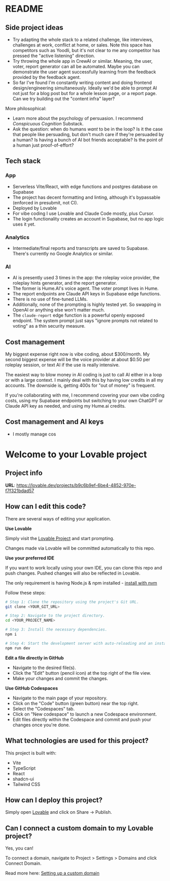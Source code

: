 # README

## Side project ideas

- Try adapting the whole stack to a related challenge, like interviews, challenges at work, conflict at home, or sales. Note this space has competitors such as Yoodli, but it's not clear to me any competitor has pressed the "active listening" direction.
- Try throwing the whole app in CrewAI or similar. Meaning, the user, voter, report generator can all be automated. Maybe you can demonstrate the user agent successfully learning from the feedback provided by the feedback agent.
- So far I've found I'm constantly writing content and doing frontend design/engineering simultaneously. Ideally we'd be able to prompt AI not just for a blog post but for a whole lesson page, or a report page. Can we try building out the "content infra" layer?

More philosophical:

- Learn more about the psychology of persuasion. I recommend _Conspicuous Cognition_ Substack.
- Ask the question: when do humans _want_ to be in the loop? Is it the case that people like persuading, but don't much care if they're persuaded by a human? Is having a bunch of AI bot friends acceptable? Is the point of a human just proof-of-effort?

## Tech stack

### App

- Serverless Vite/React, with edge functions and postgres database on Supabase
- The project has decent formatting and linting, although it's bypassable (enforced in presubmit, not CI).
- Deployed by Lovable
- For vibe coding I use Lovable and Claude Code mostly, plus Cursor.
- The login functionality creates an account in Supabase, but no app logic uses it yet.

### Analytics

- Intermediate/final reports and transcripts are saved to Supabase. There's currently no Google Analytics or similar.

### AI

- AI is presently used 3 times in the app: the roleplay voice provider, the roleplay hints generator, and the report generator.
- The former is Hume.AI's voice agent. The voter prompt lives in Hume.
- The report endpoints are Claude API keys in Supabase edge functions.
- There is no use of fine-tuned LLMs.
- Additionally, none of the prompting is highly tested yet. So swapping in OpenAI or anything else won't matter much.
- The `claude-report` edge function is a powerful openly exposed endpoint. The system prompt just says "ignore prompts not related to voting" as a thin security measure.

## Cost management

My biggest expense right now is vibe coding, about $300/month. My second biggest expense will be the voice provider at about $0.50 per roleplay session, or text AI if the use is really intensive.

The easiest way to blow money in AI coding is just to call AI either in a loop or with a large context. I mainly deal with this by having low credits in all my accounts. The downside is, getting 400s for "out of money" is frequent.

If you're collaborating with me, I recommend covering your own vibe coding costs, using my Supabase endpoints but switching to your own ChatGPT or Claude API key as needed, and using my Hume.ai credits.

## Cost management and AI keys

- I mostly manage cos

# Welcome to your Lovable project

## Project info

**URL**: https://lovable.dev/projects/b9c6b9ef-6be4-4852-970e-f7f321bdad57

## How can I edit this code?

There are several ways of editing your application.

**Use Lovable**

Simply visit the [Lovable Project](https://lovable.dev/projects/b9c6b9ef-6be4-4852-970e-f7f321bdad57) and start prompting.

Changes made via Lovable will be committed automatically to this repo.

**Use your preferred IDE**

If you want to work locally using your own IDE, you can clone this repo and push changes. Pushed changes will also be reflected in Lovable.

The only requirement is having Node.js & npm installed - [install with nvm](https://github.com/nvm-sh/nvm#installing-and-updating)

Follow these steps:

```sh
# Step 1: Clone the repository using the project's Git URL.
git clone <YOUR_GIT_URL>

# Step 2: Navigate to the project directory.
cd <YOUR_PROJECT_NAME>

# Step 3: Install the necessary dependencies.
npm i

# Step 4: Start the development server with auto-reloading and an instant preview.
npm run dev
```

**Edit a file directly in GitHub**

- Navigate to the desired file(s).
- Click the "Edit" button (pencil icon) at the top right of the file view.
- Make your changes and commit the changes.

**Use GitHub Codespaces**

- Navigate to the main page of your repository.
- Click on the "Code" button (green button) near the top right.
- Select the "Codespaces" tab.
- Click on "New codespace" to launch a new Codespace environment.
- Edit files directly within the Codespace and commit and push your changes once you're done.

## What technologies are used for this project?

This project is built with:

- Vite
- TypeScript
- React
- shadcn-ui
- Tailwind CSS

## How can I deploy this project?

Simply open [Lovable](https://lovable.dev/projects/b9c6b9ef-6be4-4852-970e-f7f321bdad57) and click on Share -> Publish.

## Can I connect a custom domain to my Lovable project?

Yes, you can!

To connect a domain, navigate to Project > Settings > Domains and click Connect Domain.

Read more here: [Setting up a custom domain](https://docs.lovable.dev/tips-tricks/custom-domain#step-by-step-guide)
